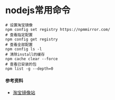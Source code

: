 # nodejs常用命令


```
# 设置淘宝镜像
npm config set registry https://npmmirror.com/
# 查看指定配置
npm config get registry
# 查看全部配置
npm config ls -l
# 清除install的缓存
npm cache clear --force
# 查看已安装的包
npm list -g --depth=0
```

#### 参考资料

- [淘宝镜像站](https://npmmirror.com/)
